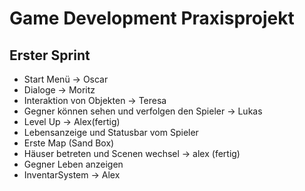 # Game Development Praxisprojekt
## Erster Sprint
- Start Menü -> Oscar
- Dialoge -> Moritz
- Interaktion von Objekten -> Teresa
- Gegner können sehen und verfolgen den Spieler -> Lukas
- Level Up -> Alex(fertig)
- Lebensanzeige und Statusbar vom Spieler
- Erste Map (Sand Box)
- Häuser betreten und Scenen wechsel -> alex (fertig)
- Gegner Leben anzeigen
- InventarSystem -> Alex
